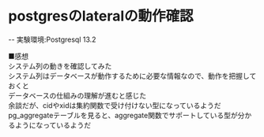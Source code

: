 # postgresのlateralの動作確認  
-- 実験環境:Postgresql 13.2  


■感想  
システム列の動きを確認してみた  
システム列はデータベースが動作するために必要な情報なので、動作を把握しておくと  
データベースの仕組みの理解が進むと感じた  
余談だが、cidやxidは集約関数で受け付けない型になっているようだ  
pg_aggregateテーブルを見ると、aggregate関数でサポートしている型が分かるようになっているようだ  